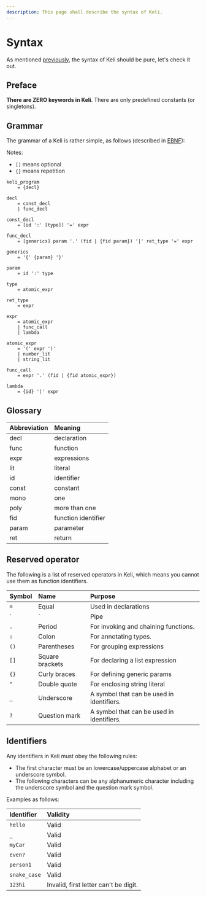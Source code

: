 ```yaml
---
description: This page shall describe the syntax of Keli.
---
```


# Syntax

As mentioned [previously](./), the syntax of Keli should be pure, let's check it out.

## **Preface**

**There are ZERO keywords in Keli**. There are only predefined constants \(or singletons\). 

## Grammar

The grammar of a Keli is rather simple, as follows \(described in [EBNF](https://en.wikipedia.org/wiki/Extended_Backus%E2%80%93Naur_form)\):

Notes: 

* `[]` means optional
* `{}` means repetition

```text
keli_program 
    = {decl}

decl 
    = const_decl 
    | func_decl
    
const_decl 
    = [id ':' [type]] '=' expr

func_decl 
    = [generics] param '.' (fid | {fid param}) '|' ret_type '=' expr

generics
    = '{' {param} '}'

param
    = id ':' type

type 
    = atomic_expr

ret_type
    = expr

expr
    = atomic_expr
    | func_call
    | lambda

atomic_expr
    = '(' expr ')'
    | number_lit
    | string_lit
    
func_call
    = expr '.' (fid | {fid atomic_expr})

lambda
    = {id} '|' expr 
```

## Glossary

| Abbreviation | Meaning |
| :--- | :--- |
| decl | declaration |
| func | function |
| expr | expressions |
| lit | literal |
| id | identifier |
| const | constant |
| mono | one  |
| poly | more than one  |
| fid | function identifier |
| param | parameter |
| ret | return |



## Reserved operator

The following is a list of reserved operators in Keli, which means you cannot use them as function identifiers.

| Symbol | Name | Purpose |
| :--- | :--- | :--- |
| `=` | Equal | Used in declarations |
| `|` | Pipe | As the placeholder for function return types and lambdas. |
| `.` | Period | For invoking and chaining functions. |
| `:` | Colon | For annotating types. |
| `()` | Parentheses | For grouping expressions |
| `[]` | Square brackets | For declaring a list expression |
| `{}` | Curly braces | For defining generic params |
| `"` | Double quote | For enclosing string literal |
| `_` | Underscore | A symbol that can be used in identifiers. |
| `?` | Question mark | A symbol that can be used in identifiers. |

## Identifiers

Any identifiers in Keli must obey the following rules:

* The first character must be an lowercase/uppercase alphabet or an underscore symbol.
* The following characters can be any alphanumeric character including the underscore symbol and the question mark symbol.

Examples as follows:

| Identifier | Validity |
| :--- | :--- |
| `hello` | Valid |
| `_` | Valid |
| `myCar` | Valid |
| `even?` | Valid |
| `person1` | Valid |
| `snake_case` | Valid |
| `123hi` | Invalid, first letter can't be digit. |

